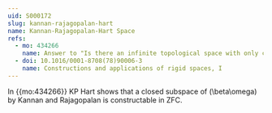```yaml
---
uid: S000172
slug: kannan-rajagopalan-hart
name: Kannan-Rajagopalan-Hart Space
refs:
  - mo: 434266
    name: Answer to "Is there an infinite topological space with only countably many continuous functions to itself?"
  - doi: 10.1016/0001-8708(78)90006-3
    name: Constructions and applications of rigid spaces, I
---
```


In {{mo:434266}} KP Hart shows that a closed subspace of \(\beta\omega\) by Kannan and Rajagopalan is 
constructable in ZFC.
